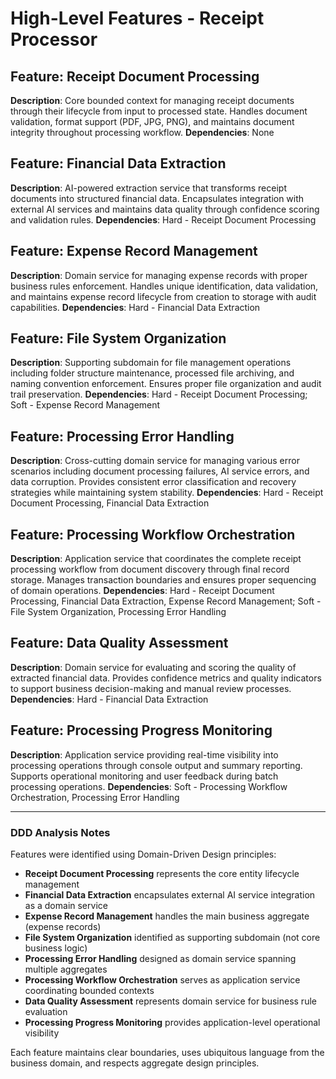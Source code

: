 # High-Level Features - Receipt Processor

## Feature: Receipt Document Processing
**Description**: Core bounded context for managing receipt documents through their lifecycle from input to processed state. Handles document validation, format support (PDF, JPG, PNG), and maintains document integrity throughout processing workflow.
**Dependencies**: None

## Feature: Financial Data Extraction
**Description**: AI-powered extraction service that transforms receipt documents into structured financial data. Encapsulates integration with external AI services and maintains data quality through confidence scoring and validation rules.
**Dependencies**: Hard - Receipt Document Processing

## Feature: Expense Record Management
**Description**: Domain service for managing expense records with proper business rules enforcement. Handles unique identification, data validation, and maintains expense record lifecycle from creation to storage with audit capabilities.
**Dependencies**: Hard - Financial Data Extraction

## Feature: File System Organization
**Description**: Supporting subdomain for file management operations including folder structure maintenance, processed file archiving, and naming convention enforcement. Ensures proper file organization and audit trail preservation.
**Dependencies**: Hard - Receipt Document Processing; Soft - Expense Record Management

## Feature: Processing Error Handling
**Description**: Cross-cutting domain service for managing various error scenarios including document processing failures, AI service errors, and data corruption. Provides consistent error classification and recovery strategies while maintaining system stability.
**Dependencies**: Hard - Receipt Document Processing, Financial Data Extraction

## Feature: Processing Workflow Orchestration
**Description**: Application service that coordinates the complete receipt processing workflow from document discovery through final record storage. Manages transaction boundaries and ensures proper sequencing of domain operations.
**Dependencies**: Hard - Receipt Document Processing, Financial Data Extraction, Expense Record Management; Soft - File System Organization, Processing Error Handling

## Feature: Data Quality Assessment
**Description**: Domain service for evaluating and scoring the quality of extracted financial data. Provides confidence metrics and quality indicators to support business decision-making and manual review processes.
**Dependencies**: Hard - Financial Data Extraction

## Feature: Processing Progress Monitoring
**Description**: Application service providing real-time visibility into processing operations through console output and summary reporting. Supports operational monitoring and user feedback during batch processing operations.
**Dependencies**: Soft - Processing Workflow Orchestration, Processing Error Handling

---

### DDD Analysis Notes
Features were identified using Domain-Driven Design principles:
- **Receipt Document Processing** represents the core entity lifecycle management
- **Financial Data Extraction** encapsulates external AI service integration as a domain service
- **Expense Record Management** handles the main business aggregate (expense records)
- **File System Organization** identified as supporting subdomain (not core business logic)
- **Processing Error Handling** designed as domain service spanning multiple aggregates
- **Processing Workflow Orchestration** serves as application service coordinating bounded contexts
- **Data Quality Assessment** represents domain service for business rule evaluation
- **Processing Progress Monitoring** provides application-level operational visibility

Each feature maintains clear boundaries, uses ubiquitous language from the business domain, and respects aggregate design principles.